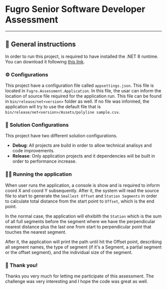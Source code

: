 ﻿# Fugro Senior Software Developer Assessment
***
## 📄 General instructions
In order to run this project, is required to have installed the .NET 8 runtime. You can download it following [this link](https://dotnet.microsoft.com/pt-br/download/dotnet/8.0).

### ⚙️ Configurations
This project have a configuration file called ```appsettings.json```.
This file is located in ```Fugro.Assessment.Application```.
In this file, the usar can inform the location of source file required for the application run. 
This file can be found in ```bin/release/net<version>``` folder as well.
If no file was informed, the application will try to use the default file that is ```bin/release/net<version>/Assets/polyline sample.csv```.

### 👾 Solution Configurations
This project have two different solution configurations.
- **Debug**: All projects are build in order to allow technical analisys and code improvements.
- **Release**: Only application projects and it dependencies will be built in order to performance increase.

### 🧑‍💻 Running the application
When user runs the application, a console is show and is required to inform coord X and coord Y subsequently.
After it, the system will read the source file to start to generate the ```Smallest Offset``` and ```Station Segments``` in order to calculate total distance from the start point to ```Offset```, which is the end point.

In the normal case, the application will ehxibith the ```Station``` which is the sum of all full segments before the segment where we have the perpendicular nearest distance plus the last one from start to perpendicular point that touches the nearest segment.

After it, the application will print the path until hit the Offset point, describing all segment names, the type of segment (if it's a Segment, a partial segment or the offset segment), and the individual size of the segment.

### 🤝 Thank you!
Thanks you very much for letting me participate of this assessment.
The challenge was very interesting and I hope the code was great as well.
